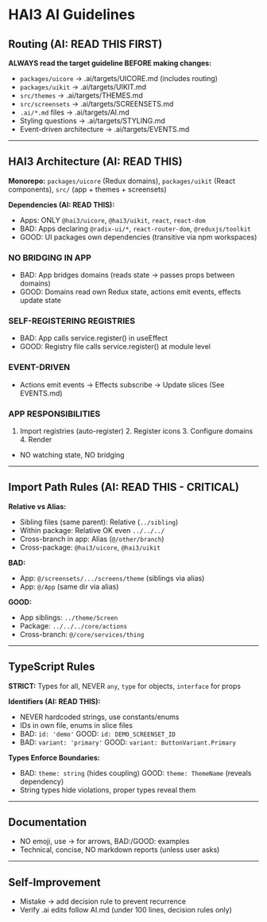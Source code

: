 # HAI3 AI Guidelines

## Routing (AI: READ THIS FIRST)

**ALWAYS read the target guideline BEFORE making changes:**

- `packages/uicore` -> .ai/targets/UICORE.md (includes routing)
- `packages/uikit` -> .ai/targets/UIKIT.md
- `src/themes` -> .ai/targets/THEMES.md
- `src/screensets` -> .ai/targets/SCREENSETS.md
- `.ai/*.md` files -> .ai/targets/AI.md
- Styling questions -> .ai/targets/STYLING.md
- Event-driven architecture -> .ai/targets/EVENTS.md

---

## HAI3 Architecture (AI: READ THIS)

**Monorepo:** `packages/uicore` (Redux domains), `packages/uikit` (React components), `src/` (app + themes + screensets)

**Dependencies (AI: READ THIS):**
- Apps: ONLY `@hai3/uicore`, `@hai3/uikit`, `react`, `react-dom`
- BAD: Apps declaring `@radix-ui/*`, `react-router-dom`, `@reduxjs/toolkit`
- GOOD: UI packages own dependencies (transitive via npm workspaces)

### NO BRIDGING IN APP
- BAD: App bridges domains (reads state -> passes props between domains)
- GOOD: Domains read own Redux state, actions emit events, effects update state

### SELF-REGISTERING REGISTRIES
- BAD: App calls service.register() in useEffect
- GOOD: Registry file calls service.register() at module level

### EVENT-DRIVEN
- Actions emit events -> Effects subscribe -> Update slices (See EVENTS.md)

### APP RESPONSIBILITIES
1. Import registries (auto-register) 2. Register icons 3. Configure domains 4. Render
- NO watching state, NO bridging

---

## Import Path Rules (AI: READ THIS - CRITICAL)

**Relative vs Alias:**
- Sibling files (same parent): Relative (`../sibling`)
- Within package: Relative OK even `../../../`
- Cross-branch in app: Alias (`@/other/branch`)
- Cross-package: `@hai3/uicore`, `@hai3/uikit`

**BAD:**
- App: `@/screensets/.../screens/theme` (siblings via alias)
- App: `@/App` (same dir via alias)

**GOOD:**
- App siblings: `../theme/Screen`
- Package: `../../../core/actions`
- Cross-branch: `@/core/services/thing`

---

## TypeScript Rules

**STRICT:** Types for all, NEVER `any`, `type` for objects, `interface` for props

**Identifiers (AI: READ THIS):**
- NEVER hardcoded strings, use constants/enums
- IDs in own file, enums in slice files
- BAD: `id: 'demo'` GOOD: `id: DEMO_SCREENSET_ID`
- BAD: `variant: 'primary'` GOOD: `variant: ButtonVariant.Primary`

**Types Enforce Boundaries:**
- BAD: `theme: string` (hides coupling) GOOD: `theme: ThemeName` (reveals dependency)
- String types hide violations, proper types reveal them

---

## Documentation

- NO emoji, use -> for arrows, BAD:/GOOD: examples
- Technical, concise, NO markdown reports (unless user asks)

---

## Self-Improvement

- Mistake -> add decision rule to prevent recurrence
- Verify .ai edits follow AI.md (under 100 lines, decision rules only)
